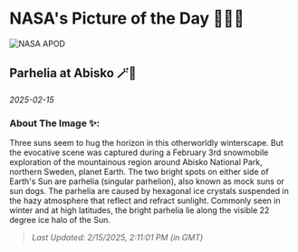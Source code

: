
# NASA's Picture of the Day 🧑‍🚀💫

  ![NASA APOD](https://apod.nasa.gov/apod/image/2502/_D8A2600d_2048.jpg)
  
  ## Parhelia at Abisko 🪄🌌
  
  _2025-02-15_
  
  ### About The Image ✨: 
  
  Three suns seem to hug the horizon in this otherworldly winterscape. But the evocative scene was captured during a February 3rd snowmobile exploration of the mountainous region around Abisko National Park, northern Sweden, planet Earth. The two bright spots on either side of Earth's Sun are parhelia (singular parhelion), also known as mock suns or sun dogs. The parhelia are caused by hexagonal ice crystals suspended in the hazy atmosphere that reflect and refract sunlight. Commonly seen in winter and at high latitudes, the bright parhelia lie along the visible 22 degree ice halo of the Sun.
  
  
  
  > _Last Updated: 2/15/2025, 2:11:01 PM (in GMT)_
  